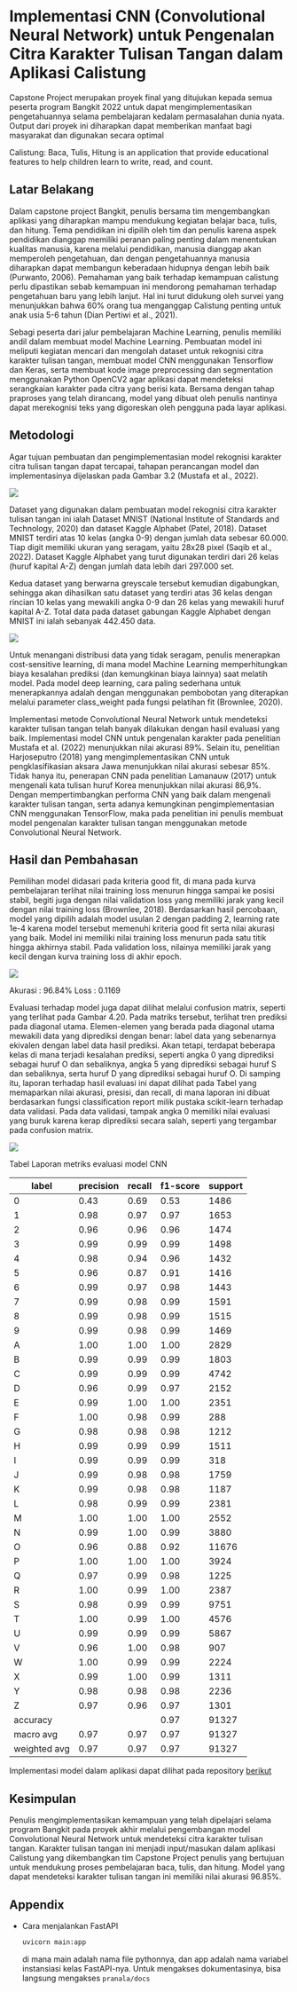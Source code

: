 # Implementasi CNN (Convolutional Neural Network) untuk Pengenalan Citra Karakter Tulisan Tangan dalam Aplikasi Calistung 
Capstone Project merupakan proyek final yang ditujukan kepada semua peserta program Bangkit 2022 untuk dapat mengimplementasikan pengetahuannya selama pembelajaran kedalam permasalahan dunia nyata. Output dari proyek ini diharapkan dapat memberikan manfaat bagi masyarakat dan digunakan secara optimal

Calistung: Baca, Tulis, Hitung is an application that provide educational features to help children learn to write, read, and count.

## Latar Belakang
Dalam capstone project Bangkit, penulis bersama tim mengembangkan aplikasi yang diharapkan mampu mendukung kegiatan belajar baca, tulis, dan hitung. Tema pendidikan ini dipilih oleh tim dan penulis karena aspek pendidikan dianggap memiliki peranan paling penting dalam menentukan kualitas manusia, karena melalui pendidikan, manusia dianggap akan memperoleh pengetahuan, dan dengan pengetahuannya manusia diharapkan dapat membangun keberadaan hidupnya dengan lebih baik (Purwanto, 2006). Pemahaman yang baik terhadap kemampuan calistung perlu dipastikan sebab kemampuan ini mendorong pemahaman terhadap pengetahuan baru yang lebih lanjut. Hal ini turut didukung oleh survei yang menunjukkan bahwa 60% orang tua menganggap Calistung penting untuk anak usia 5-6 tahun (Dian Pertiwi et al., 2021). 

Sebagi peserta dari jalur pembelajaran Machine Learning, penulis memiliki andil dalam membuat model Machine Learning. Pembuatan model ini meliputi kegiatan mencari dan mengolah dataset untuk rekognisi citra karakter tulisan tangan, membuat model CNN menggunakan Tensorflow dan Keras, serta membuat kode image preprocessing dan segmentation menggunakan Python OpenCV2 agar aplikasi dapat mendeteksi serangkaian karakter pada citra yang berisi kata.  Bersama dengan tahap praproses yang telah dirancang, model yang dibuat oleh penulis nantinya dapat merekognisi teks yang digoreskan oleh pengguna pada layar aplikasi. 

## Metodologi
Agar tujuan pembuatan dan pengimplementasian model rekognisi karakter citra tulisan tangan dapat tercapai, tahapan perancangan model dan implementasinya dijelaskan pada Gambar 3.2 (Mustafa et al., 2022).

![](assets/1-metodologi.jpg)

Dataset yang digunakan dalam pembuatan model rekognisi citra karakter tulisan tangan ini ialah Dataset MNIST (National Institute of Standards and Technology, 2020) dan dataset Kaggle Alphabet (Patel, 2018). Dataset MNIST terdiri atas 10 kelas (angka 0-9) dengan jumlah data sebesar 60.000. Tiap digit memiliki ukuran yang seragam, yaitu 28x28 pixel (Saqib et al., 2022). Dataset Kaggle Alphabet yang turut digunakan terdiri dari 26 kelas (huruf kapital A-Z) dengan jumlah data lebih dari 297.000 set. 

Kedua dataset yang berwarna greyscale tersebut kemudian digabungkan, sehingga akan dihasilkan satu dataset yang terdiri atas 36 kelas dengan rincian 10 kelas yang mewakili angka 0-9 dan 26 kelas yang mewakili huruf kapital A-Z. Total data pada dataset gabungan Kaggle Alphabet dengan MNIST ini ialah sebanyak 442.450 data. 

![](assets/2-sampel%20dataset.png)

Untuk menangani distribusi data yang tidak seragam, penulis menerapkan cost-sensitive learning, di mana model Machine Learning memperhitungkan biaya kesalahan prediksi (dan kemungkinan biaya lainnya) saat melatih model. Pada model deep learning, cara paling sederhana untuk menerapkannya adalah dengan menggunakan pembobotan yang diterapkan melalui parameter class_weight pada fungsi pelatihan fit (Brownlee, 2020). 

Implementasi metode Convolutional Neural Network untuk mendeteksi karakter tulisan tangan telah banyak dilakukan dengan hasil evaluasi yang baik. Implementasi model CNN untuk pengenalan karakter pada penelitian Mustafa et al. (2022) menunjukkan nilai akurasi 89%. Selain itu, penelitian Harjoseputro (2018) yang mengimplementasikan CNN untuk pengklasifikasian aksara Jawa menunjukkan nilai akurasi sebesar 85%. Tidak hanya itu, penerapan CNN pada penelitian Lamanauw (2017) untuk mengenali kata tulisan huruf Korea menunjukkan nilai akurasi 86,9%. Dengan mempertimbangkan performa CNN yang baik dalam mengenali karakter tulisan tangan, serta adanya kemungkinan pengimplementasian CNN menggunakan TensorFlow, maka pada penelitian ini penulis membuat model pengenalan karakter tulisan tangan menggunakan metode Convolutional Neural Network.

## Hasil dan Pembahasan
Pemilihan model didasari pada kriteria good fit, di mana pada kurva pembelajaran terlihat nilai training loss menurun hingga sampai ke posisi stabil, begiti juga dengan nilai validation loss yang memiliki jarak yang kecil dengan nilai training loss (Brownlee, 2018). Berdasarkan hasil percobaan, model yang dipilih adalah model usulan 2 dengan padding 2, learning rate 1e-4 karena model tersebut memenuhi kriteria good fit serta nilai akurasi yang baik. Model ini memiliki nilai training loss menurun pada satu titik hingga akhirnya stabil. Pada validation loss, nilainya memiliki jarak yang kecil dengan kurva training loss di akhir epoch.

![](assets/3-model%20pilihan.png)

Akurasi :   96.84%
Loss    :   0.1169

Evaluasi terhadap model juga dapat dilihat melalui confusion matrix, seperti yang terlihat pada Gambar 4.20. Pada matriks tersebut, terlihat tren prediksi pada diagonal utama. Elemen-elemen yang berada pada diagonal utama mewakili data yang diprediksi dengan benar: label data yang sebenarnya ekivalen dengan label data hasil prediksi. Akan tetapi, terdapat beberapa kelas di mana terjadi kesalahan prediksi, seperti angka 0 yang diprediksi sebagai huruf O dan sebaliknya, angka 5 yang diprediksi sebagai huruf S dan sebaliknya, serta huruf D yang diprediksi sebagai huruf O. Di samping itu, laporan terhadap hasil evaluasi ini dapat dilihat pada Tabel yang memaparkan nilai akurasi, presisi, dan recall, di mana laporan ini dibuat berdasarkan fungsi classification report milik pustaka scikit-learn terhadap data validasi. Pada data validasi, tampak angka 0 memiliki nilai evaluasi yang buruk karena kerap diprediksi secara salah, seperti yang tergambar pada confusion matrix.

![](assets/4-confusion%20matrix.png)

Tabel Laporan metriks evaluasi model CNN

|      label          |     precision    |     recall    |     f1-score    |     support    |
|---------------------|------------------|---------------|-----------------|----------------|
|     0               |     0.43         |     0.69      |     0.53        |     1486       |
|     1               |     0.98         |     0.97      |     0.97        |     1653       |
|     2               |     0.96         |     0.96      |     0.96        |     1474       |
|     3               |     0.99         |     0.99      |     0.99        |     1498       |
|     4               |     0.98         |     0.94      |     0.96        |     1432       |
|     5               |     0.96         |     0.87      |     0.91        |     1416       |
|     6               |     0.99         |     0.97      |     0.98        |     1443       |
|     7               |     0.99         |     0.98      |     0.99        |     1591       |
|     8               |     0.99         |     0.98      |     0.99        |     1515       |
|     9               |     0.99         |     0.98      |     0.99        |     1469       |
|     A               |     1.00         |     1.00      |     1.00        |     2829       |
|     B               |     0.99         |     0.99      |     0.99        |     1803       |
|     C               |     0.99         |     0.99      |     0.99        |     4742       |
|     D               |     0.96         |     0.99      |     0.97        |     2152       |
|     E               |     0.99         |     1.00      |     1.00        |     2351       |
|     F               |     1.00         |     0.98      |     0.99        |     288        |
|     G               |     0.98         |     0.98      |     0.98        |     1212       |
|     H               |     0.99         |     0.99      |     0.99        |     1511       |
|     I               |     0.99         |     0.99      |     0.99        |     318        |
|     J               |     0.99         |     0.98      |     0.98        |     1759       |
|     K               |     0.99         |     0.98      |     0.98        |     1187       |
|     L               |     0.98         |     0.99      |     0.99        |     2381       |
|     M               |     1.00         |     1.00      |     1.00        |     2552       |
|     N               |     0.99         |     1.00      |     0.99        |     3880       |
|     O               |     0.96         |     0.88      |     0.92        |     11676      |
|     P               |     1.00         |     1.00      |     1.00        |     3924       |
|     Q               |     0.97         |     0.99      |     0.98        |     1225       |
|     R               |     1.00         |     0.99      |     1.00        |     2387       |
|     S               |     0.98         |     0.99      |     0.99        |     9751       |
|     T               |     1.00         |     0.99      |     1.00        |     4576       |
|     U               |     0.99         |     0.99      |     0.99        |     5867       |
|     V               |     0.96         |     1.00      |     0.98        |     907        |
|     W               |     1.00         |     0.99      |     0.99        |     2224       |
|     X               |     0.99         |     1.00      |     0.99        |     1311       |
|     Y               |     0.98         |     0.98      |     0.98        |     2236       |
|     Z               |     0.97         |     0.96      |     0.97        |     1301       |
|     accuracy        |                  |               |     0.97        |     91327      |
|     macro avg       |     0.97         |     0.97      |     0.97        |     91327      |
|     weighted avg    |     0.97         |     0.97      |     0.97        |     91327      |

Implementasi model dalam aplikasi dapat dilihat pada repository [berikut](https://github.com/Chino-ai/Calistung)

## Kesimpulan
Penulis mengimplementasikan kemampuan yang telah dipelajari selama program Bangkit pada proyek akhir melalui pengembangan model Convolutional Neural Network untuk mendeteksi citra karakter tulisan tangan. Karakter tulisan tangan ini menjadi input/masukan dalam aplikasi Calistung yang dikembangkan tim Capstone Project penulis yang bertujuan untuk mendukung proses pembelajaran baca, tulis, dan hitung. Model yang dapat mendeteksi karakter tulisan tangan ini memiliki nilai akurasi 96.85%.

## Appendix
- Cara menjalankan FastAPI
  
  ```bash
  uvicorn main:app
  ```
  di mana main adalah nama file pythonnya, dan app adalah nama variabel instansiasi kelas FastAPI-nya. Untuk mengakses dokumentasinya, bisa langsung mengakses `pranala/docs`